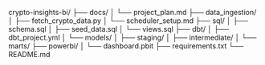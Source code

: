 crypto-insights-bi/
├── docs/
│   └── project_plan.md
├── data_ingestion/
│   ├── fetch_crypto_data.py
│   └── scheduler_setup.md
├── sql/
│   ├── schema.sql
│   ├── seed_data.sql
│   └── views.sql
├── dbt/
│   ├── dbt_project.yml
│   └── models/
│       ├── staging/
│       ├── intermediate/
│       └── marts/
├── powerbi/
│   └── dashboard.pbit
├── requirements.txt
└── README.md